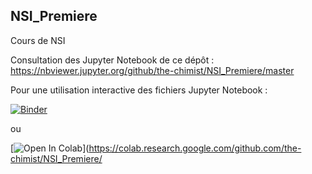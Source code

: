 ## NSI_Premiere
Cours de NSI

Consultation des Jupyter Notebook de ce dépôt :
https://nbviewer.jupyter.org/github/the-chimist/NSI_Premiere/master

Pour une utilisation interactive des fichiers Jupyter Notebook :

[![Binder](https://mybinder.org/badge_logo.svg)](https://mybinder.org/v2/gh/the-chimist/NSI_Premiere/master)

ou

[![Open In Colab](https://colab.research.google.com/assets/colab-badge.svg)](https://colab.research.google.com/github.com/the-chimist/NSI_Premiere/

